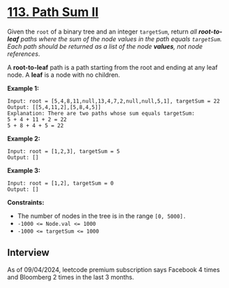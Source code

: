 # [113. Path Sum II](https://leetcode.com/problems/path-sum-ii/)

Given the `root` of a binary tree and an integer `targetSum`, return _all **root-to-leaf** paths where the sum of the node values in the path equals `targetSum`. Each path should be returned as a list of the node **values**, not node references_.

A **root-to-leaf** path is a path starting from the root and ending at any leaf node. A **leaf** is a node with no children.

**Example 1:**
![]()
```
Input: root = [5,4,8,11,null,13,4,7,2,null,null,5,1], targetSum = 22
Output: [[5,4,11,2],[5,8,4,5]]
Explanation: There are two paths whose sum equals targetSum:
5 + 4 + 11 + 2 = 22
5 + 8 + 4 + 5 = 22
```

**Example 2:**
```
Input: root = [1,2,3], targetSum = 5
Output: []
```

**Example 3:**
```
Input: root = [1,2], targetSum = 0
Output: []
```

**Constraints:**
* The number of nodes in the tree is in the range `[0, 5000].`
* `-1000 <= Node.val <= 1000`
* `-1000 <= targetSum <= 1000`

## Interview
As of 09/04/2024, leetcode premium subscription says Facebook 4 times and Bloomberg 2 times in the last 3 months.
